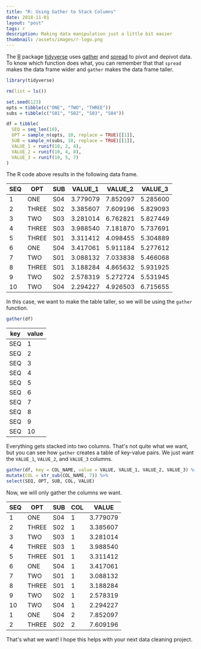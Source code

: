 ```yaml
---
title: "R: Using Gather to Stack Columns"
date: 2018-11-01
layout: "post"
tags: r
description: Making data manipulation just a little bit easier
thumbnail: /assets/images/r-logo.png
---
```


The [R](https://www.r-project.org/) package [tidyverse](https://www.tidyverse.org/) uses [gather](https://tidyr.tidyverse.org/reference/gather.html) and [spread](https://tidyr.tidyverse.org/reference/spread.html) to pivot and depivot data. To know which function does what, you can remember that that `spread` makes the data frame wider and `gather` makes the data frame taller.

```r
library(tidyverse)

rm(list = ls())

set.seed(123)
opts = tibble(c("ONE", "TWO", "THREE"))
subs = tibble(c("S01", "S02", "S03", "S04"))

df = tibble(
  SEQ = seq_len(10),
  OPT = sample_n(opts, 10, replace = TRUE)[[1]],
  SUB = sample_n(subs, 10, replace = TRUE)[[1]],
  VALUE_1 = runif(10, 2, 4),
  VALUE_2 = runif(10, 4, 8),
  VALUE_3 = runif(10, 5, 7)
)
```

The R code above results in the following data frame.

| SEQ | OPT   | SUB | VALUE_1  | VALUE_2  | VALUE_3  |
| --- | ----- | --- | -------- | -------- | -------- |
| 1   | ONE   | S04 | 3.779079 | 7.852097 | 5.285600 |
| 2   | THREE | S02 | 3.385607 | 7.609196 | 5.829093 |
| 3   | TWO   | S03 | 3.281014 | 6.762821 | 5.827449 |
| 4   | THREE | S03 | 3.988540 | 7.181870 | 5.737691 |
| 5   | THREE | S01 | 3.311412 | 4.098455 | 5.304889 |
| 6   | ONE   | S04 | 3.417061 | 5.911184 | 5.277612 |
| 7   | TWO   | S01 | 3.088132 | 7.033838 | 5.466068 |
| 8   | THREE | S01 | 3.188284 | 4.865632 | 5.931925 |
| 9   | TWO   | S02 | 2.578319 | 5.272724 | 5.531945 |
| 10  | TWO   | S04 | 2.294227 | 4.926503 | 6.715655 |

In this case, we want to make the table taller, so we will be using the `gather` function.

```R
gather(df)
```

| key | value |
| --- | ----- |
| SEQ | 1     |
| SEQ | 2     |
| SEQ | 3     |
| SEQ | 4     |
| SEQ | 5     |
| SEQ | 6     |
| SEQ | 7     |
| SEQ | 8     |
| SEQ | 9     |
| SEQ | 10    |

Everything gets stacked into two columns. That's not quite what we want, but you can see how `gather` creates a table of key-value pairs. We just want the `VALUE_1`, `VALUE_2`, and `VALUE_3` columns.

```R
gather(df, key = COL_NAME, value = VALUE, VALUE_1, VALUE_2, VALUE_3) %>%
mutate(COL = str_sub(COL_NAME, 7)) %>%
select(SEQ, OPT, SUB, COL, VALUE)
```

Now, we will only gather the columns we want.

| SEQ | OPT   | SUB | COL | VALUE    |
| --- | ----- | --- | --- | -------- |
| 1   | ONE   | S04 | 1   | 3.779079 |
| 2   | THREE | S02 | 1   | 3.385607 |
| 3   | TWO   | S03 | 1   | 3.281014 |
| 4   | THREE | S03 | 1   | 3.988540 |
| 5   | THREE | S01 | 1   | 3.311412 |
| 6   | ONE   | S04 | 1   | 3.417061 |
| 7   | TWO   | S01 | 1   | 3.088132 |
| 8   | THREE | S01 | 1   | 3.188284 |
| 9   | TWO   | S02 | 1   | 2.578319 |
| 10  | TWO   | S04 | 1   | 2.294227 |
| 1   | ONE   | S04 | 2   | 7.852097 |
| 2   | THREE | S02 | 2   | 7.609196 |

That's what we want! I hope this helps with your next data cleaning project.
